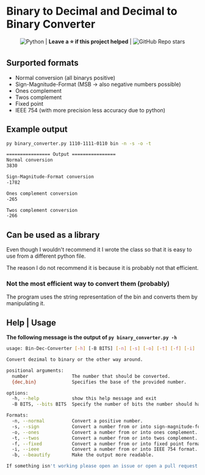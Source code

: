 # Binary to Decimal and Decimal to Binary Converter

<div align="center">

![Python](https://img.shields.io/badge/python-3670A0?style=for-the-badge&logo=python&logoColor=ffdd54) | **Leave a ⭐ if this project helped** | ![GitHub Repo stars](https://img.shields.io/github/stars/testspieler09/binary_converter)

</div>

## Surported formats

- Normal conversion (all binarys positive)
- Sign-Magnitude-Format (MSB -> also negative numbers possible)
- Ones complement
- Twos complement
- Fixed point
- IEEE 754 (with more precision less accuracy due to python)

## Example output

```bash
py binary_converter.py 1110-1111-0110 bin -n -s -o -t
```

```txt
================ Output ================
Normal conversion
3830

Sign-Magnitude-Format conversion
-1782

Ones complement conversion
-265

Twos complement conversion
-266
```

## Can be used as a library

Even though I wouldn't recommend it I wrote the class so that it is easy to use from a different python file.

The reason I do not recommend it is because it is probably not that efficient.

### Not the most efficient way to convert them (probably)

The program uses the string representation of the bin and converts them by manipulating it.

## Help | Usage

**The following message is the output of `py binary_converter.py -h`**

```bash
usage: Bin-Dec-Converter [-h] [-B BITS] [-n] [-s] [-o] [-t] [-f] [-i] [-b] number {dec,bin}

Convert dezimal to binary or the other way around.

positional arguments:
  number                The number that should be converted.
  {dec,bin}             Specifies the base of the provided number.

options:
  -h, --help            show this help message and exit
  -B BITS, --bits BITS  Specify the number of bits the number should have (mostly for DEC->BIN)

Formats:
  -n, --normal          Convert a positive number.
  -s, --sign            Convert a number from or into sign-magnitude-format.
  -o, --ones            Convert a number from or into ones complement.
  -t, --twos            Convert a number from or into twos complement.
  -f, --fixed           Convert a number from or into fixed point format.
  -i, --ieee            Convert a number from or into IEEE 754 format.
  -b, --beautify        Make the output more readable.

If something isn't working please open an issue or open a pull request on [ https://github.com/Testspieler09/binary_converter ]
```
